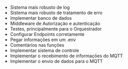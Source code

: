 - Sistema mais robusto de log
- Sistema mais robusto de tratamento de erro
- Implementar banco de dados
- Middleware de Autorização e autenticação
- Testes, principalmente para o Orquestrador
- Configurar Endpoints corretamente
- Pegar informações em um .env
- Comentários nas funções
- Implementar sistema de controle
- Implementar o recebimento de informações do MQTT
- Implementar o envio de dados para o MQTT
